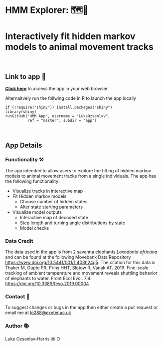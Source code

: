 # HMM Explorer: 🗺️🦅
# Interactively fit hidden markov models to animal movement tracks

<br/>

## Link to app 🔗
[**Click here**](https://lukeozsanlav.shinyapps.io/hmm_explorer/) to access the app in your web browser

Alternaitvely run the follwing code in R to launch the app locally

```{r}
if (!require("shiny")) install.packages("shiny")
library(shiny)
runGitHub("HMM_App", username = "LukeOzsanlav",
          ref = "master", subdir = "app")
```

<br/>

## App Details
### Functionality ⚒️
The app intended to allow users to explore the fitting of hidden markov models to animal movement tracks from a single individuals. The app has the following functionality:
* Visualize tracks in interactive map
* Fit Hidden markov models
  * Choose number of hidden states
  * Alter state starting parameters
* Visualize model outputs
  * Interactive map of decoded state
  * Step length and turning angle distributions by state
  * Model checks
  
### Data Credit
The data used in the app is from 2 savanna elephants *Loxodonta africana* and can be found at the following Movebank Data Repository https://www.doi.org/10.5441/001/1.403h24q5. The citation for this data is Thaker M, Gupte PR, Prins HHT, Slotow R, Vanak AT. 2019. Fine-scale tracking of ambient temperature and movement reveals shuttling behavior of elephants to water. Front Ecol Evol. 7:4. https://doi.org/10.3389/fevo.2019.00004

### Contact 📧
To suggest changes or bugs in the app then either create a pull request or email me at lo288@exeter.ac.uk

### Author 📚
Luke Ozsanlav-Harris :dizzy_face: <a itemprop="sameAs" content="https://orcid.org/0000-0003-3889-6722" href="https://orcid.org/0000-0003-3889-6722" target="orcid.widget" rel="me noopener noreferrer" style="vertical-align:top;"><img src="https://orcid.org/sites/default/files/images/orcid_16x16.png" alt="ORCID iD icon" style="width:1em;margin-right:.5em;"/></a>




